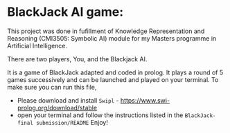 # BlackJack AI game:
This project was done in fufillment of  Knowledge Representation and Reasoning (CMI3505: Symbolic AI) module for my Masters programme in Artificial Intelligence.

There are two players, You, and the Blackjack AI. 

It is a game of BlackJack adapted and coded in prolog. It plays a round of 5 games successively and can be launched and played on your terminal.
To make sure you can run this file,
- Please download and install `Swipl` - https://www.swi-prolog.org/download/stable
- open your terminal and follow the instructions listed in the `BlackJack-final submission/README`
Enjoy!
